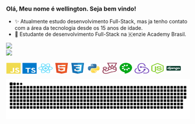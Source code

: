 ### Olá, Meu nome é wellington. Seja bem vindo!

- ✨ Atualmente estudo desenvolvimento Full-Stack, mas ja tenho contato com a área da tecnologia desde os 15 anos de idade.
- 💎 Estudante de desenvolvimento Full-Stack na 🇰enzie Academy Brasil.

<div>
<a href="https://github.com/wellingtonjosep">
<img height="170em" src="https://github-readme-stats.vercel.app/api?username=danielmtns&show_icons=true&theme=tokyonight&custom_title=My%20Github%20Stats"/>
</div>
   <a href="https://www.linkedin.com/in/wellington-jos%C3%A9-5580391b5/" target="_blank"><img src="https://img.shields.io/badge/-LinkedIn-%230077B5?style=for-the-badge&logo=linkedin&logoColor=white" target="_blank"></a>
<div style="display: inline_block"><br>
  <img align="center" alt="Wellington-Js" height="30" width="40" src="https://raw.githubusercontent.com/devicons/devicon/master/icons/javascript/javascript-plain.svg">
  <img align="center" alt="Wellington-Ts" height="30" width="40" src="https://raw.githubusercontent.com/devicons/devicon/master/icons/typescript/typescript-plain.svg">
  <img align="center" alt="Wellington-React" height="30" width="40" src="https://raw.githubusercontent.com/devicons/devicon/master/icons/react/react-original.svg">
  <img align="center" alt="Wellington-HTML" height="30" width="40" src="https://raw.githubusercontent.com/devicons/devicon/master/icons/html5/html5-original.svg">
  <img align="center" alt="Wellington-CSS" height="30" width="40" src="https://raw.githubusercontent.com/devicons/devicon/master/icons/css3/css3-original.svg">
  <img align="center" alt="Wellington-Python" height="30" width="40" src="https://raw.githubusercontent.com/devicons/devicon/master/icons/python/python-original.svg">
  <img align="center" alt="Wellington-Jest" height="30" width="40" src="https://raw.githubusercontent.com/devicons/devicon/master/icons/jest/jest-plain.svg">
  <img align="center" alt="Wellington-Cucumber" height="30" width="40" src="https://raw.githubusercontent.com/devicons/devicon/master/icons/cucumber/cucumber-plain.svg">
  <img align="center" alt="Wellington-Redux" height="30" width="40" src="https://raw.githubusercontent.com/devicons/devicon/master/icons/redux/redux-original.svg">
  <img align="center" alt="Wellington-NodeJS" height="30" width="40" src="https://raw.githubusercontent.com/devicons/devicon/master/icons/nodejs/nodejs-original.svg">
  <img align="center" alt="Wellington-NodeJS" height="30" width="40" src="https://raw.githubusercontent.com/devicons/devicon/master/icons/django/django-original.svg">
</div>
 
<div>
 
 ![Snake animation](https://github.com/danielmtns/danielmtns/blob/output/github-contribution-grid-snake.svg)
 
</div>
